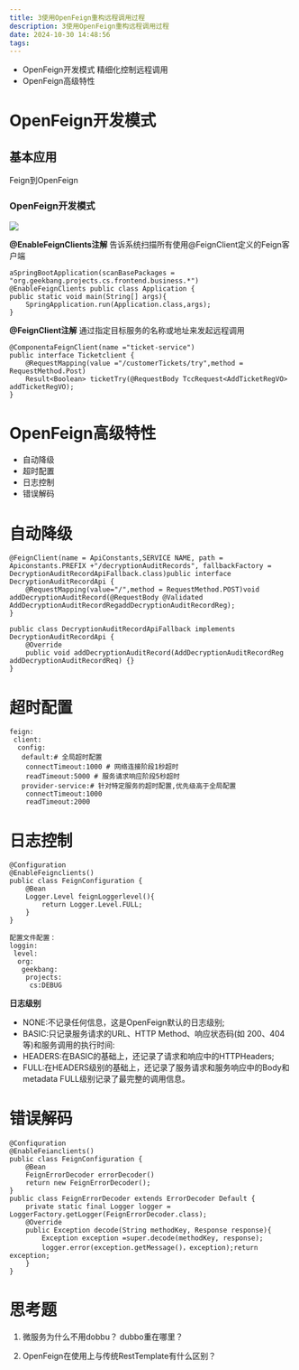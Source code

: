```yaml
---
title: 3使用OpenFeign重构远程调用过程
description: 3使用OpenFeign重构远程调用过程
date: 2024-10-30 14:48:56
tags:
---
```



- OpenFeign开发模式
精细化控制远程调用
- OpenFeign高级特性

# OpenFeign开发模式
## 基本应用
Feign到OpenFeign

### OpenFeign开发模式
![](2-OpenFeign开发模式.png)

**@EnableFeignClients注解**
告诉系统扫描所有使用@FeignClient定义的Feign客户端
```
aSpringBootApplication(scanBasePackages = "org.geekbang.projects.cs.frontend.business.*")
@EnableFeignClients public class Application {
public static void main(String[] args){
    SpringApplication.run(Application.class,args);
}
```
**@FeignClient注解**
通过指定目标服务的名称或地址来发起远程调用
```
@ComponentaFeignClient(name ="ticket-service")
public interface Ticketclient {
    @RequestMapping(value ="/customerTickets/try",method = RequestMethod.Post)
    Result<Boolean> ticketTry(@RequestBody TccRequest<AddTicketRegVO> addTicketRegVO);
}
```

# OpenFeign高级特性
- 自动降级
- 超时配置
- 日志控制
- 错误解码


# 自动降级
```
@FeignClient(name = ApiConstants,SERVICE NAME, path = Apiconstants.PREFIX +"/decryptionAuditRecords", fallbackFactory = DecryptionAuditRecordApiFallback.class)public interface DecryptionAuditRecordApi {
    @RequestMapping(value="/",method = RequestMethod.POST)void addDecryptionAuditRecord(@RequestBody @Validated AddDecryptionAuditRecordRegaddDecryptionAuditRecordReg);
}

public class DecryptionAuditRecordApiFallback implements DecryptionAuditRecordApi {
    @Override
    public void addDecryptionAuditRecord(AddDecryptionAuditRecordReg addDecryptionAuditRecordReq) {}
}
```

# 超时配置
```
feign:
 client:
  config:
   default:# 全局超时配置
    connectTimeout:1000 # 网络连接阶段1秒超时
    readTimeout:5000 # 服务请求响应阶段5秒超时
   provider-service:# 针对特定服务的超时配置,优先级高于全局配置
    connectTimeout:1000
    readTimeout:2000
```

# 日志控制
```
@Configuration
@EnableFeignclients()
public class FeignConfiguration {
    @Bean
    Logger.Level feignLoggerlevel(){
        return Logger.Level.FULL;
    }
}

配置文件配置：
loggin:
 level:
  org:
   geekbang:
    projects:
     cs:DEBUG
```
**日志级别**
- NONE:不记录任何信息，这是OpenFeign默认的日志级别;
- BASIC:只记录服务请求的URL、HTTP Method、响应状态码(如 200、404等)和服务调用的执行时间:
- HEADERS:在BASIC的基础上，还记录了请求和响应中的HTTPHeaders;
- FULL:在HEADERS级别的基础上，还记录了服务请求和服务响应中的Body和metadata
FULL级别记录了最完整的调用信息。

# 错误解码
```
@Confiquration
@EnableFeianclients()
public class FeignConfiguration {
    @Bean
    FeignErrorDecoder errorDecoder()
    return new FeignErrorDecoder();
}
public class FeignErrorDecoder extends ErrorDecoder Default {
    private static final Logger logger = LoggerFactory.getLogger(FeignErrorDecoder.class);
    @Override
    public Exception decode(String methodKey, Response response){
        Exception exception =super.decode(methodKey, response);
        logger.error(exception.getMessage()，exception);return exception;
    }
}
```


# 思考题
1. 微服务为什么不用dobbu？
dubbo重在哪里？

2. OpenFeign在使用上与传统RestTemplate有什么区别？